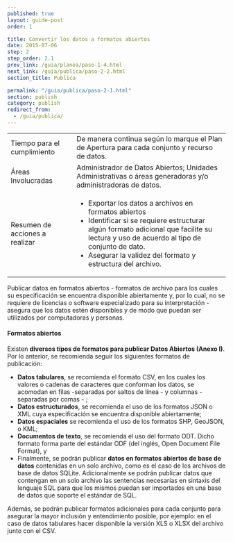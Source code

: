 ```yaml
---
published: true
layout: guide-post
order: 1

title: Convertir los datos a formatos abiertos
date: 2015-07-06
step: 2
step_order: 2.1
prev_link: /guia/planea/paso-1-4.html
next_link: /guia/publica/paso-2-2.html
section_title: Publica

permalink: "/guia/publica/paso-2-1.html"
section: publish
category: publish
redirect_from:
  - /guia/publica/
---
```


<table>
  <tbody>
    <tr>
      <td>Tiempo para el cumplimiento</td>
      <td>De manera continua según lo marque el Plan de Apertura para cada conjunto y recurso de datos.</td>
    </tr>
    <tr>
      <td>Áreas Involucradas</td>
      <td>Administrador de Datos Abiertos; Unidades Administrativas o áreas generadoras y/o administradoras de datos.</td>
    </tr>
    <tr>
      <td>Resumen de acciones a realizar</td>
      <td>
        <ul>
          <li>Exportar los datos a archivos en formatos abiertos</li>
          <li>Identificar si se requiere estructurar algún formato adicional que facilite su lectura y uso de acuerdo al tipo de conjunto de dato.</li>
          <li>Asegurar la validez del formato y estructura del archivo.</li>
        </ul>
      </td>
    </tr>
  </tbody>
</table>

Publicar datos en formatos abiertos - formatos de archivo para los cuales su especificación se encuentra disponible abiertamente y, por lo cual, no se requiere de licencias o software especializado para su interpretación - asegura que los datos estén disponibles y de modo que puedan ser utilizados por computadoras y personas.

#### Formatos abiertos

Existen **diversos tipos de formatos para publicar Datos Abiertos (Anexo I)**. Por lo anterior, se recomienda seguir los siguientes formatos de publicación: 
- **Datos tabulares**, se recomienda el formato CSV, en los cuales los valores o cadenas de caracteres que conforman los datos, se acomodan en filas -separadas por saltos de línea - y columnas - separadas por comas - ;
- **Datos estructurados**, se recomienda el uso de los formatos JSON o XML cuya especificación se encuentra disponible abiertamente;
- **Datos espaciales** se recomienda el uso de los formatos SHP, GeoJSON, o KML; 
- **Documentos de texto**, se recomienda el uso del formato ODT. Dicho formato forma parte del estándar ODF (del inglés, Open Document File Format), y
- Finalmente, se podrán publicar **datos en formatos abiertos de base de datos** contenidas en un solo archivo, como es el caso de los archivos de base de datos SQLite. Adicionalmente se podrán publicar datos que contengan en un solo archivo las sentencias necesarias en sintaxis del lenguaje SQL para que los mismos puedan ser importados en una base de datos que soporte el estándar de SQL.

Además, se podrán publicar formatos adicionales para cada conjunto para asegurar la mayor inclusión y entendimiento posible, por ejemplo: en el caso de datos tabulares hacer disponible la versión XLS o XLSX del archivo junto con el CSV.